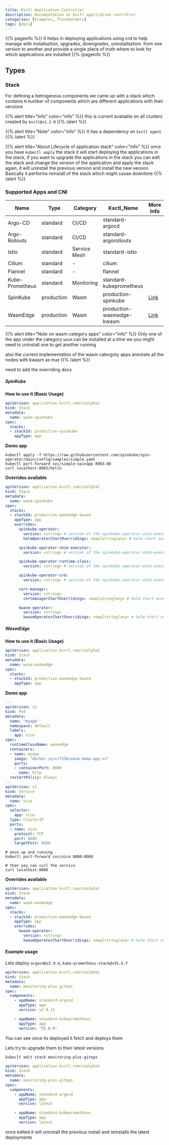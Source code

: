```yaml
---
title: Ksctl Application Controller
description: Documentation on ksctl application controller
categories: [Examples, Placeholders]
tags: [docs]
---
```


{{% pageinfo %}}
It helps in deploying applications using crd to help manage with installaztion, upgrades, downgrades, uninstallaztion. from one version to another and provide a single place of truth where to look for which applications are installed
{{% /pageinfo %}}

## Types

### Stack

For defining a hetrogenous components we came up with a stack which contains `M` number of components which are different applications with their versions


{{% alert title="Info" color="info" %}}
this is current available on all clusters created by `ksctl@v1.2.0`
{{% /alert %}}

{{% alert title="Note" color="info" %}}
It has a dependency on `ksctl agent`
{{% /alert %}}

{{% alert title="About Lifecycle of application stack" color="info" %}}
once you have `kubectl apply` the stack it will start deploying the applications in the stack, if you want to upgrade the applications in the stack you can edit the stack and change the version of the application and apply the stack again, it will uninstall the previous version and install the new version. Basically it performs reinstall of the stack which might cause downtime
{{% /alert %}}

### Supported Apps and CNI
| Name | Type | Category | Ksctl_Name | More Info |
|- | - | - | - | - |
| Argo-CD | standard | CI/CD | standard-argocd |
| Argo-Rollouts | standard | CI/CD | standard-argorollouts |
| Istio | standard | Service Mesh | standard-istio |
| Cilium | standard | - | cilium |
| Flannel | standard | - | flannel |
| Kube-Prometheus | standard | Monitoring | standard-kubeprometheus |
| SpinKube | production | Wasm | production-spinkube | [Link](#spinkube) |
| WasmEdge | production | Wasm | production-wasmedge-kwasm | [Link](#wasmedge) |


{{% alert title="Note on wasm category apps" color="info" %}}
Only one of the app under the category `wasm` can be installed at a time we you might need to uninstall one to get another running

also the current implementation of the wasm catorgoty apps annotate all the nodes with kwasm as true
{{% /alert %}}

need to add the overriding docs

##### **SpinKube**

**How to use it (Basic Usage)**

```yaml
apiVersion: application.ksctl.com/v1alpha1
kind: Stack
metadata:
  name: wasm-spinkube
spec:
  stacks:
  - stackId: production-spinkube
    appType: app
```

**Demo app**
```shell
kubectl apply -f https://raw.githubusercontent.com/spinkube/spin-operator/main/config/samples/simple.yaml
kubectl port-forward svc/simple-spinapp 8083:80
curl localhost:8083/hello
```


**Overrides available**
```yaml
apiVersion: application.ksctl.com/v1alpha1
kind: Stack
metadata:
  name: wasm-spinkube
spec:
  stacks:
  - stackId: production-wasmedge-kwasm
    appType: app
    overrides:
      spinkube-operator:
        version: <string> # version of the spinkube-operator-shim-executor are same for shim-execuator, runtime-class, shim-executor-crd, spinkube-operator
        helmOperatorChartOverridings: <map[string]any> # helm chart overridings, spinkube-operator

      spinkube-operator-shim-executor:
        version: <string> # version of the spinkube-operator-shim-executor are same for shim-execuator, runtime-class, shim-executor-crd, spinkube-operator

      spinkube-operator-runtime-class:
        version: <string> # version of the spinkube-operator-shim-executor are same for shim-execuator, runtime-class, shim-executor-crd, spinkube-operator

      spinkube-operator-crd:
        version: <string> # version of the spinkube-operator-shim-executor are same for shim-execuator, runtime-class, shim-executor-crd, spinkube-operator

      cert-manager:
        version: <string>
        certmanagerChartOverridings: <map[string]any> # helm chart overridings, cert-manager

      kwasm-operator:
        version: <string>
        kwasmOperatorChartOverridings: <map[string]any> # helm chart overridings, kwasm/kwasm-operator
```


##### **WasmEdge**

**How to use it (Basic Usage)**

```yaml
apiVersion: application.ksctl.com/v1alpha1
kind: Stack
metadata:
  name: wasm-wasmedge
spec:
  stacks:
  - stackId: production-wasmedge-kwasm
    appType: app
```

**Demo app**
```yaml
---
apiVersion: v1
kind: Pod
metadata:
  name: "myapp"
  namespace: default
  labels:
    app: nice
spec:
  runtimeClassName: wasmedge
  containers:
  - name: myapp
    image: "docker.io/cr7258/wasm-demo-app:v1"
    ports:
    - containerPort: 8080
      name: http
  restartPolicy: Always
---
apiVersion: v1
kind: Service
metadata:
  name: nice
spec:
  selector:
    app: nice
  type: ClusterIP
  ports:
  - name: nice
    protocol: TCP
    port: 8080
    targetPort: 8080
```

```shell
# once up and running
kubectl port-forward svc/nice 8080:8080

# then you can curl the service
curl localhost:8080
```

**Overrides available**
```yaml
apiVersion: application.ksctl.com/v1alpha1
kind: Stack
metadata:
  name: wasm-wasmedge
spec:
  stacks:
  - stackId: production-wasmedge-kwasm
    appType: app
    overrides:
      kwasm-operator:
        version: <string>
        kwasmOperatorChartOverridings: <map[string]any> # helm chart overridings, kwasm/kwasm-operator
```

#### Example usage

Lets deploy `argocd@v2.9.X`, `kube-prometheus-stack@v55.X.Y`
```yaml
apiVersion: application.ksctl.com/v1alpha1
kind: Stack
metadata:
  name: monitoring-plus-gitops
spec:
  components:
    - appName: standard-argocd
      appType: app
      version: v2.9.12

    - appName: standard-kubeprometheus
      appType: app
      version: "55.0.0"
```

You can see once its deployed it fetch and deploys them

Lets try to upgrade them to their latest versions
```bash
kubeclt edit stack monitoring-plus-gitops
```

```yaml
apiVersion: application.ksctl.com/v1alpha1
kind: Stack
metadata:
  name: monitoring-plus-gitops
spec:
  components:
    - appName: standard-argocd
      appType: app
      version: latest

    - appName: standard-kubeprometheus
      appType: app
      version: latest
```

once edited it will uninstall the previous install and reinstalls the latest deployments
